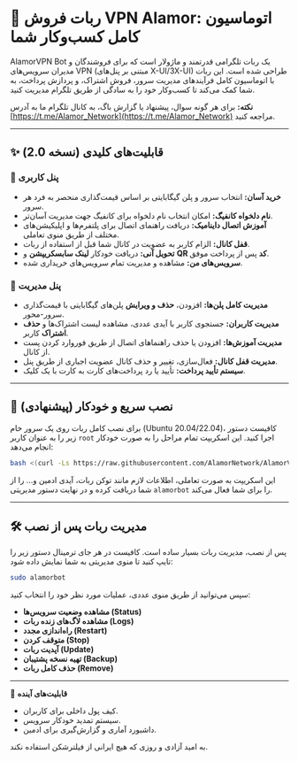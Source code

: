 # 🚀 ربات فروش VPN Alamor: اتوماسیون کامل کسب‌وکار شما

AlamorVPN Bot یک ربات تلگرامی قدرتمند و ماژولار است که برای فروشندگان و مدیران سرویس‌های VPN (مبتنی بر پنل‌های X-UI/3X-UI) طراحی شده است. این ربات با اتوماسیون کامل فرآیندهای مدیریت سرور، فروش اشتراک، و پردازش پرداخت، به شما کمک می‌کند تا کسب‌وکار خود را به سادگی از طریق تلگرام مدیریت کنید.

**نکته:** برای هر گونه سوال، پیشنهاد یا گزارش باگ، به کانال تلگرام ما به آدرس [https://t.me/Alamor_Network](https://t.me/Alamor_Network) مراجعه کنید.

---
## ✨ قابلیت‌های کلیدی (نسخه 2.0)

### 👤 پنل کاربری
- **خرید آسان:** انتخاب سرور و پلن گیگابایتی بر اساس قیمت‌گذاری منحصر به فرد هر سرور.
- **نام دلخواه کانفیگ:** امکان انتخاب نام دلخواه برای کانفیگ جهت مدیریت آسان‌تر.
- **آموزش اتصال داینامیک:** دریافت راهنمای اتصال برای پلتفرم‌ها و اپلیکیشن‌های مختلف از طریق منوی تعاملی.
- **قفل کانال:** الزام کاربر به عضویت در کانال شما قبل از استفاده از ربات.
- **تحویل آنی:** دریافت خودکار **لینک سابسکریپشن** و **QR کد** پس از پرداخت موفق.
- **سرویس‌های من:** مشاهده و مدیریت تمام سرویس‌های خریداری شده.

### 💼 پنل مدیریت
- **مدیریت کامل پلن‌ها:** افزودن، **حذف و ویرایش** پلن‌های گیگابایتی با قیمت‌گذاری سرور-محور.
- **مدیریت کاربران:** جستجوی کاربر با آیدی عددی، مشاهده لیست اشتراک‌ها و **حذف اشتراک** کاربر.
- **مدیریت آموزش‌ها:** افزودن یا حذف راهنماهای اتصال از طریق فوروارد کردن پست از کانال.
- **مدیریت قفل کانال:** فعال‌سازی، تغییر و حذف کانال عضویت اجباری از طریق پنل.
- **سیستم تأیید پرداخت:** تأیید یا رد پرداخت‌های کارت به کارت با یک کلیک.

---
## 🚀 نصب سریع و خودکار (پیشنهادی)

برای نصب کامل ربات روی یک سرور خام (Ubuntu 20.04/22.04)، کافیست دستور زیر را به عنوان کاربر `root` اجرا کنید. این اسکریپت تمام مراحل را به صورت خودکار انجام می‌دهد:

```bash
bash <(curl -Ls https://raw.githubusercontent.com/AlamorNetwork/AlamorVPN_Bot/main/install.sh) install
```
این اسکریپت به صورت تعاملی، اطلاعات لازم مانند توکن ربات، آیدی ادمین و... را از شما دریافت کرده و در نهایت دستور مدیریتی `alamorbot` را برای شما فعال می‌کند.

---
## 🛠️ مدیریت ربات پس از نصب

پس از نصب، مدیریت ربات بسیار ساده است. کافیست در هر جای ترمینال دستور زیر را تایپ کنید تا منوی مدیریتی به شما نمایش داده شود:

```bash
sudo alamorbot
```

سپس می‌توانید از طریق منوی عددی، عملیات مورد نظر خود را انتخاب کنید:
- **مشاهده وضعیت سرویس‌ها (Status)**
- **مشاهده لاگ‌های زنده ربات (Logs)**
- **راه‌اندازی مجدد (Restart)**
- **متوقف کردن (Stop)**
- **آپدیت ربات (Update)**
- **تهیه نسخه پشتیبان (Backup)**
- **حذف کامل ربات (Remove)**

---
🔮 **قابلیت‌های آینده**
- کیف پول داخلی برای کاربران.
- سیستم تمدید خودکار سرویس.
- داشبورد آماری و گزارش‌گیری برای ادمین.

به امید آزادی و روزی که هیچ ایرانی از فیلترشکن استفاده نکند.